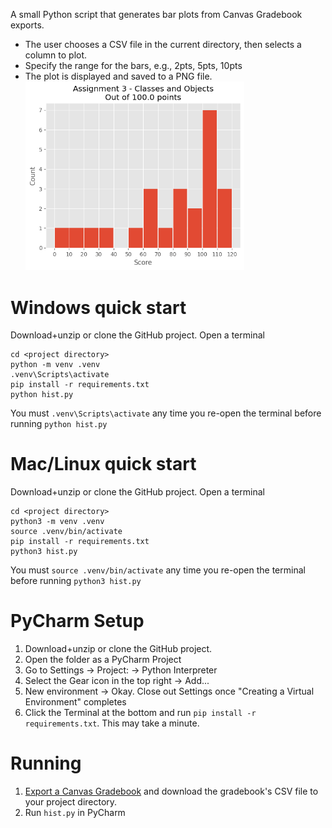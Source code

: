 A small Python script that generates bar plots from Canvas Gradebook exports. 
- The user chooses a CSV file in the current directory, then selects a column to plot. 
- Specify the range for the bars, e.g., 2pts, 5pts, 10pts
- The plot is displayed and saved to a PNG file.<br/><img src="https://raw.githubusercontent.com/llayman/hist/master/examples/Assignment%203%20-%20Classes%20and%20Objects.png" width=350>

# Windows quick start
Download+unzip or clone the GitHub project.
Open a terminal 

    cd <project directory>
    python -m venv .venv
    .venv\Scripts\activate
    pip install -r requirements.txt
    python hist.py
You must `.venv\Scripts\activate` any time you re-open the terminal before running `python hist.py` 

# Mac/Linux quick start
Download+unzip or clone the GitHub project.
Open a terminal 

    cd <project directory>
    python3 -m venv .venv
    source .venv/bin/activate
    pip install -r requirements.txt
    python3 hist.py
You must `source .venv/bin/activate` any time you re-open the terminal before running `python3 hist.py` 


# PyCharm Setup

1. Download+unzip or clone the GitHub project.
2. Open the folder as a PyCharm Project
3. Go to Settings -> Project: <project-name> -> Python Interpreter
4. Select the Gear icon in the top right -> Add...
5. New environment -> Okay. Close out Settings once "Creating a Virtual Environment" completes
6. Click the Terminal at the bottom and run `pip install -r requirements.txt`. This may take a minute.

# Running

1. [Export a Canvas Gradebook](https://community.canvaslms.com/t5/Instructor-Guide/How-do-I-export-grades-in-the-Gradebook/ta-p/809) and download the gradebook's CSV file to your project directory.
2. Run `hist.py` in PyCharm


